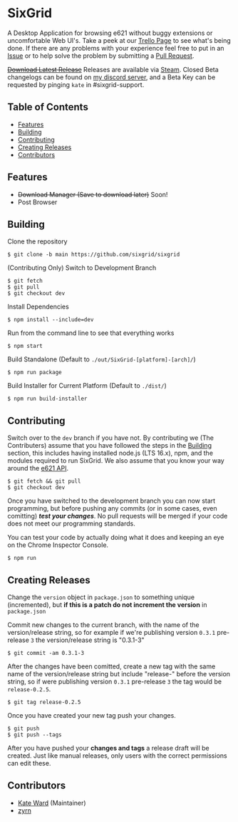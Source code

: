 # SixGrid

A Desktop Application for browsing e621 without buggy extensions or uncomfortable Web UI's. Take a peek at our [Trello Page](https://trello.com/b/2gfzCZg5/sixgrid) to see what's being done. If there are any problems with your experience feel free to put in an [Issue](https://github.com/sixgrid/sixgrid/issues) or to help solve the problem by submitting a [Pull Request](https://github.com/sixgrid/sixgrid/pulls).

~~[Download Latest Release](https://github.com/sixgrid/sixgrid/releases)~~ Releases are available via [Steam](https://store.steampowered.com/app/1992810/SixGrid/). Closed Beta changelogs can be found on [my discord server](https://sixgrid.kate.pet/discord), and a Beta Key can be requested by pinging `kate` in #sixgrid-support.

## Table of Contents

- [Features](#Features)
- [Building](#Building)
- [Contributing](#Contributing)
- [Creating Releases](#Creating_Releases)
- [Contributors](#Contributors)

## Features

- ~~Download Manager (Save to download later)~~ Soon!
- Post Browser

## Building

Clone the repository

```shell-script
$ git clone -b main https://github.com/sixgrid/sixgrid
```

(Contributing Only) Switch to Development Branch

```shell-script
$ git fetch
$ git pull
$ git checkout dev
```

Install Dependencies

```shell-script
$ npm install --include=dev
```

Run from the command line to see that everything works

```shell-script
$ npm start
```

Build Standalone (Default to `./out/SixGrid-[platform]-[arch]/`)

```shell-script
$ npm run package
```

Build Installer for Current Platform (Default to `./dist/`)

```shell-script
$ npm run build-installer
```

## Contributing

Switch over to the `dev` branch if you have not. By contributing we (The Contributers) assume that you have followed the steps in the [Building](#Building) section, this includes having installed node.js (LTS 16.x), npm, and the modules required to run SixGrid. We also assume that you know your way around the [e621 API](https://e621.net/help/api).

```shell-script
$ git fetch && git pull
$ git checkout dev
```

Once you have switched to the development branch you can now start programming, but before pushing any commits (or in some cases, even comitting) **_test your changes_**. No pull requests will be merged if your code does not meet our programming standards.

You can test your code by actually doing what it does and keeping an eye on the Chrome Inspector Console.

```shell-script
$ npm run
```

## Creating Releases

Change the `version` object in `package.json` to something unique (incremented), but **if this is a patch do not increment the version** in `package.json`

Commit new changes to the current branch, with the name of the version/release string, so for example if we're publishing version `0.3.1` pre-release `3` the version/release string is "0.3.1-3"

```shell-script
$ git commit -am 0.3.1-3
```

After the changes have been comitted, create a new tag with the same name of the version/release string but include "release-" before the version string, so if were publishing version `0.3.1` pre-release `3` the tag would be `release-0.2.5`.

```shell-script
$ git tag release-0.2.5
```

Once you have created your new tag push your changes.

```shell-script
$ git push
$ git push --tags
```

After you have pushed your **changes and tags** a release draft will be created. Just like manual releases, only users with the correct permissions can edit these.

## Contributors

- [Kate Ward](https://github.com/ktwrd) (Maintainer)
- [zyrn](https://github.com/zyme-xd)
